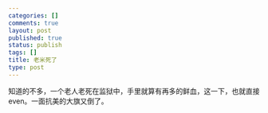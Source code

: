 ```yaml
--- 
categories: []
comments: true
layout: post
published: true
status: publish
tags: []
title: 老米死了
type: post
---
```

<div id="msgcns!3725CC0EE38B1F6!1020" class="bvMsg">知道的不多，一个老人老死在监狱中，手里就算有再多的鲜血，这一下，也就直接even。一面抗美的大旗又倒了。<br>
</div>

